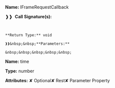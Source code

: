 **Name:** IFrameRequestCallback

❱❱&nbsp;&nbsp;**Call Signature(s):**

&nbsp;&nbsp;&nbsp;&nbsp;&nbsp;
```
**Return Type:** void

❱❱&nbsp;&nbsp;**Parameters:**

&nbsp;&nbsp;&nbsp;&nbsp;&nbsp;
```
**Name:** time

**Type:** number

**Attributes:** ✘ Optional✘ Rest✘ Parameter Property

```

```

